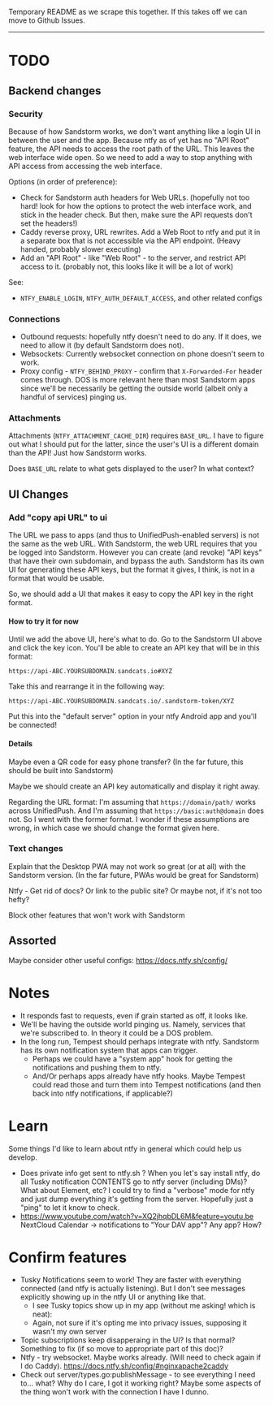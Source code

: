 Temporary README as we scrape this together. If this takes off we can move to Github Issues.

----

# TODO

## Backend changes

### Security

Because of how Sandstorm works, we don't want anything like a login UI in between the user and the app. Because ntfy as of yet has no "API Root" feature, the API needs to access the root path of the URL. This leaves the web interface wide open. So we need to add a way to stop anything with API access from accessing the web interface.

Options (in order of preference):

* Check for Sandstorm auth headers for Web URLs. (hopefully not too hard! look for how the options to protect the web interface work, and stick in the header check. But then, make sure the API requests don't set the headers!)
* Caddy reverse proxy, URL rewrites. Add a Web Root to ntfy and put it in a separate box that is not accessible via the API endpoint. (Heavy handed, probably slower executing)
* Add an "API Root" - like "Web Root" - to the server, and restrict API access to it. (probably not, this looks like it will be a lot of work)

See:

* `NTFY_ENABLE_LOGIN`, `NTFY_AUTH_DEFAULT_ACCESS`, and other related configs

### Connections

* Outbound requests: hopefully ntfy doesn't need to do any. If it does, we need to allow it (by default Sandstorm does not).
* Websockets: Currently websocket connection on phone doesn't seem to work.
* Proxy config - `NTFY_BEHIND_PROXY` - confirm that `X-Forwarded-For` header comes through. DOS is more relevant here than most Sandstorm apps since we'll be necessarily be getting the outside world (albeit only a handful of services) pinging us.

### Attachments

Attachments (`NTFY_ATTACHMENT_CACHE_DIR`) requires `BASE_URL`. I have to figure out what I should put for the latter, since the user's UI is a different domain than the API! Just how Sandstorm works.

Does `BASE_URL` relate to what gets displayed to the user? In what context?

## UI Changes

### Add "copy api URL" to ui

The URL we pass to apps (and thus to UnifiedPush-enabled servers) is not the same as the web URL. With Sandstorm, the web URL requires that you be logged into Sandstorm. However you can create (and revoke) "API keys" that have their own subdomain, and bypass the auth. Sandstorm has its own UI for generating these API keys, but the format it gives, I think, is not in a format that would be usable.

So, we should add a UI that makes it easy to copy the API key in the right format.

#### How to try it for now

Until we add the above UI, here's what to do. Go to the Sandstorm UI above and click the key icon. You'll be able to create an API key that will be in this format:

`https://api-ABC.YOURSUBDOMAIN.sandcats.io#XYZ`

Take this and rearrange it in the following way:

`https://api-ABC.YOURSUBDOMAIN.sandcats.io/.sandstorm-token/XYZ`

Put this into the "default server" option in your ntfy Android app and you'll be connected!

#### Details

Maybe even a QR code for easy phone transfer? (In the far future, this should be built into Sandstorm)

Maybe we should create an API key automatically and display it right away.

Regarding the URL format: I'm assuming that `https://domain/path/` works across UnifiedPush. And I'm assuming that `https://basic:auth@domain` does not. So I went with the former format. I wonder if these assumptions are wrong, in which case we should change the format given here.

### Text changes

Explain that the Desktop PWA may not work so great (or at all) with the Sandstorm version. (In the far future, PWAs would be great for Sandstorm)

Ntfy - Get rid of docs? Or link to the public site? Or maybe not, if it's not too hefty?

Block other features that won't work with Sandstorm

## Assorted

Maybe consider other useful configs: https://docs.ntfy.sh/config/

# Notes

* It responds fast to requests, even if grain started as off, it looks like.
* We'll be having the outside world pinging us. Namely, services that we're subscribed to. In theory it could be a DOS problem.
* In the long run, Tempest should perhaps integrate with ntfy. Sandstorm has its own notification system that apps can trigger.
	* Perhaps we could have a "system app" hook for getting the notifications and pushing them to ntfy.
	* And/Or perhaps apps already have ntfy hooks. Maybe Tempest could read those and turn them into Tempest notifications (and then back into ntfy notifications, if applicable?)

# Learn

Some things I'd like to learn about ntfy in general which could help us develop.

* Does private info get sent to ntfy.sh ? When you let's say install ntfy, do all Tusky notification CONTENTS go to ntfy server (including DMs)? What about Element, etc? I could try to find a "verbose" mode for ntfy and just dump everything it's getting from the server. Hopefully just a "ping" to let it know to check.
* https://www.youtube.com/watch?v=XQ2jhqbDL6M&feature=youtu.be NextCloud Calendar -> notifications to "Your DAV app"? Any app? How?

# Confirm features

* Tusky Notifications seem to work! They are faster with everything connected (and ntfy is actually listening). But I don't see messages explicitly showing up in the ntfy UI or anything like that.
	* I see Tusky topics show up in my app (without me asking! which is neat):
	* Again, not sure if it's opting me into privacy issues, supposing it wasn't my own server
* Topic subscriptions keep disapperaing in the UI? Is that normal? Something to fix (if so move to appropriate part of this doc)?
* Ntfy - try websocket. Maybe works already. (Will need to check again if I do Caddy).    https://docs.ntfy.sh/config/#nginxapache2caddy
* Check out server/types.go:publishMessage - to see everything I need to... what? Why do I care, I got it working right? Maybe some aspects of the thing won't work with the connection I have I dunno.
